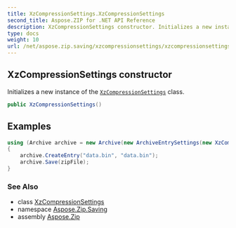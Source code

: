 ```yaml
---
title: XzCompressionSettings.XzCompressionSettings
second_title: Aspose.ZIP for .NET API Reference
description: XzCompressionSettings constructor. Initializes a new instance of the XzCompressionSettings class
type: docs
weight: 10
url: /net/aspose.zip.saving/xzcompressionsettings/xzcompressionsettings/
---
```

## XzCompressionSettings constructor

Initializes a new instance of the [`XzCompressionSettings`](../) class.

```csharp
public XzCompressionSettings()
```

## Examples

```csharp
using (Archive archive = new Archive(new ArchiveEntrySettings(new XzCompressionSettings())))
{
    archive.CreateEntry("data.bin", "data.bin");
    archive.Save(zipFile);
}
```

### See Also

* class [XzCompressionSettings](../)
* namespace [Aspose.Zip.Saving](../../xzcompressionsettings/)
* assembly [Aspose.Zip](../../../)


